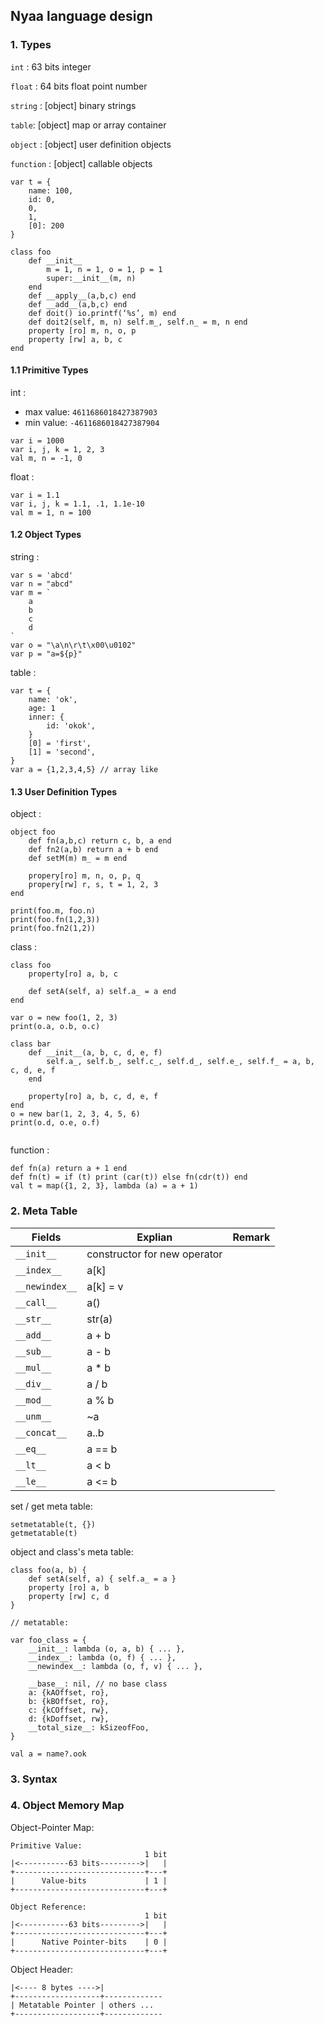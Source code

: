 ## Nyaa language design

### 1. Types

`int` : 63 bits integer

`float` : 64 bits float point number

`string` : [object] binary strings

`table`: [object] map or array container

`object` : [object] user definition objects

`function` : [object] callable objects


```
var t = {
    name: 100,
    id: 0,
    0,
    1,
    [0]: 200
}
```

```
class foo
    def __init__
        m = 1, n = 1, o = 1, p = 1
        super:__init__(m, n)
    end
    def __apply__(a,b,c) end
    def __add__(a,b,c) end
    def doit() io.printf(‘%s’, m) end
    def doit2(self, m, n) self.m_, self.n_ = m, n end
    property [ro] m, n, o, p
    property [rw] a, b, c
end

```

#### 1.1 Primitive Types

int :

* max value: `4611686018427387903`
* min value: `-4611686018427387904`

```
var i = 1000
var i, j, k = 1, 2, 3
val m, n = -1, 0
```

float : 

```
var i = 1.1
var i, j, k = 1.1, .1, 1.1e-10
val m = 1, n = 100
```

#### 1.2 Object Types

string :

```
var s = 'abcd'
var n = "abcd"
var m = `
	a
	b
	c
	d
`
var o = "\a\n\r\t\x00\u0102"
var p = "a=${p}"
```

table :

```
var t = {
	name: 'ok',
	age: 1
	inner: {
		id: 'okok',
	}
	[0] = 'first',
	[1] = 'second',
}
var a = {1,2,3,4,5} // array like
```

#### 1.3 User Definition Types

object :

```
object foo
	def fn(a,b,c) return c, b, a end
	def fn2(a,b) return a + b end
	def setM(m) m_ = m end
	
	propery[ro] m, n, o, p, q
	propery[rw] r, s, t = 1, 2, 3
end

print(foo.m, foo.n)
print(foo.fn(1,2,3))
print(foo.fn2(1,2))

```

class :

```
class foo
	property[ro] a, b, c
	
	def setA(self, a) self.a_ = a end
end

var o = new foo(1, 2, 3)
print(o.a, o.b, o.c)

class bar
	def __init__(a, b, c, d, e, f)
		self.a_, self.b_, self.c_, self.d_, self.e_, self.f_ = a, b, c, d, e, f
	end
	
	property[ro] a, b, c, d, e, f
end
o = new bar(1, 2, 3, 4, 5, 6)
print(o.d, o.e, o.f)


```

function :

```
def fn(a) return a + 1 end
def fn(t) = if (t) print (car(t)) else fn(cdr(t)) end
val t = map({1, 2, 3}, lambda (a) = a + 1)
```

### 2. Meta Table

| Fields | Explian | Remark |
| --- | --- | --- |
| `__init__` | constructor for new operator |  |
| `__index__` |  a[k] |   |
| `__newindex__` | a[k] = v  |   |
| `__call__` | a() |   |
| `__str__` | str(a) |   |
| `__add__` | a + b |   |
| `__sub__` | a - b |   |
| `__mul__` | a * b |   |
| `__div__` | a / b |   |
| `__mod__` | a % b |   |
| `__unm__` | ~a |   |
| `__concat__` | a..b |   |
| `__eq__` | a == b |   |
| `__lt__` | a < b |   |
| `__le__` | a <= b |   |

set / get meta table:

```
setmetatable(t, {})
getmetatable(t)
```

object and class's meta table:

```
class foo(a, b) {
	def setA(self, a) { self.a_ = a }
	property [ro] a, b
	property [rw] c, d
}

// metatable:

var foo_class = {
	__init__: lambda (o, a, b) { ... },
	__index__: lambda (o, f) { ... },
	__newindex__: lambda (o, f, v) { ... },
	
	__base__: nil, // no base class
	a: {kAOffset, ro},
	b: {kBOffset, ro},
	c: {kCOffset, rw},
	d: {kDoffset, rw},
	__total_size__: kSizeofFoo,
}

val a = name?.ook
```

### 3. Syntax

### 4. Object Memory Map

Object-Pointer Map:

```
Primitive Value: 
                              1 bit
|<-----------63 bits--------->|   |
+-----------------------------+---+
|      Value-bits             | 1 |
+-----------------------------+---+

Object Reference: 
                              1 bit
|<-----------63 bits--------->|   |
+-----------------------------+---+
|      Native Pointer-bits    | 0 |
+-----------------------------+---+
```

Object Header:

```
|<---- 8 bytes ---->|
+-------------------+-------------
| Metatable Pointer | others ...
+-------------------+-------------
```